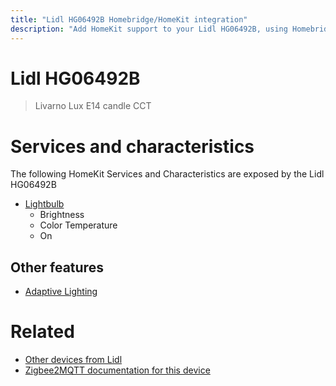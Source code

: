 ```yaml
---
title: "Lidl HG06492B Homebridge/HomeKit integration"
description: "Add HomeKit support to your Lidl HG06492B, using Homebridge, Zigbee2MQTT and homebridge-z2m."
---
```

<!---
This file has been GENERATED using src/docgen/docgen.ts
DO NOT EDIT THIS FILE MANUALLY!
-->
# Lidl HG06492B
> Livarno Lux E14 candle CCT


# Services and characteristics
The following HomeKit Services and Characteristics are exposed by
the Lidl HG06492B

* [Lightbulb](../../light.md)
  * Brightness
  * Color Temperature
  * On


## Other features
* [Adaptive Lighting](../../light.md)


# Related
* [Other devices from Lidl](../index.md#lidl)
* [Zigbee2MQTT documentation for this device](https://www.zigbee2mqtt.io/devices/HG06492B.html)
